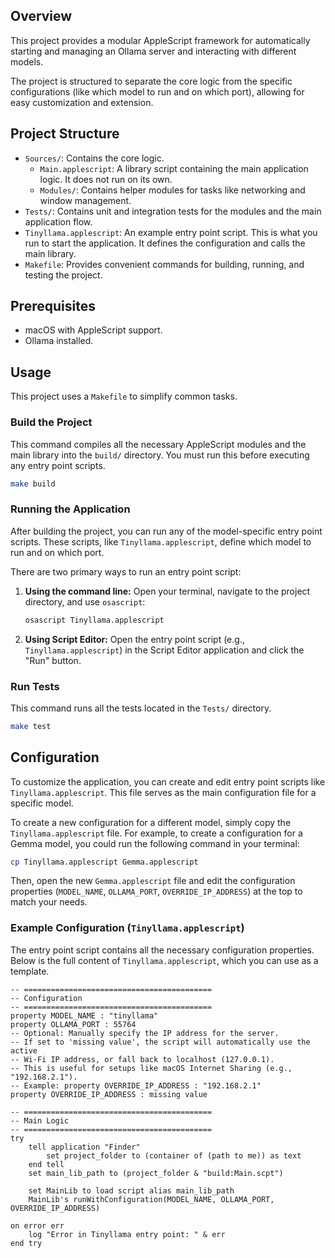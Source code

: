 ## Overview

This project provides a modular AppleScript framework for automatically starting and managing an Ollama server and interacting with different models.

The project is structured to separate the core logic from the specific configurations (like which model to run and on which port), allowing for easy customization and extension.

## Project Structure

- `Sources/`: Contains the core logic.
  - `Main.applescript`: A library script containing the main application logic. It does not run on its own.
  - `Modules/`: Contains helper modules for tasks like networking and window management.
- `Tests/`: Contains unit and integration tests for the modules and the main application flow.
- `Tinyllama.applescript`: An example entry point script. This is what you run to start the application. It defines the configuration and calls the main library.
- `Makefile`: Provides convenient commands for building, running, and testing the project.

## Prerequisites

- macOS with AppleScript support.
- Ollama installed.

## Usage

This project uses a `Makefile` to simplify common tasks.

### Build the Project

This command compiles all the necessary AppleScript modules and the main library into the `build/` directory. You must run this before executing any entry point scripts.

```bash
make build
```

### Running the Application

After building the project, you can run any of the model-specific entry point scripts. These scripts, like `Tinyllama.applescript`, define which model to run and on which port.

There are two primary ways to run an entry point script:

1.  **Using the command line:**
    Open your terminal, navigate to the project directory, and use `osascript`:
    ```bash
    osascript Tinyllama.applescript
    ```

2.  **Using Script Editor:**
    Open the entry point script (e.g., `Tinyllama.applescript`) in the Script Editor application and click the "Run" button.

### Run Tests

This command runs all the tests located in the `Tests/` directory.

```bash
make test
```

## Configuration

To customize the application, you can create and edit entry point scripts like `Tinyllama.applescript`. This file serves as the main configuration file for a specific model.

To create a new configuration for a different model, simply copy the `Tinyllama.applescript` file. For example, to create a configuration for a Gemma model, you could run the following command in your terminal:

```bash
cp Tinyllama.applescript Gemma.applescript
```

Then, open the new `Gemma.applescript` file and edit the configuration properties (`MODEL_NAME`, `OLLAMA_PORT`, `OVERRIDE_IP_ADDRESS`) at the top to match your needs.

### Example Configuration (`Tinyllama.applescript`)

The entry point script contains all the necessary configuration properties. Below is the full content of `Tinyllama.applescript`, which you can use as a template.

```applescript
-- ==========================================
-- Configuration
-- ==========================================
property MODEL_NAME : "tinyllama"
property OLLAMA_PORT : 55764
-- Optional: Manually specify the IP address for the server.
-- If set to 'missing value', the script will automatically use the active
-- Wi-Fi IP address, or fall back to localhost (127.0.0.1).
-- This is useful for setups like macOS Internet Sharing (e.g., "192.168.2.1").
-- Example: property OVERRIDE_IP_ADDRESS : "192.168.2.1"
property OVERRIDE_IP_ADDRESS : missing value

-- ==========================================
-- Main Logic
-- ==========================================
try
	tell application "Finder"
		set project_folder to (container of (path to me)) as text
	end tell
	set main_lib_path to (project_folder & "build:Main.scpt")

	set MainLib to load script alias main_lib_path
	MainLib's runWithConfiguration(MODEL_NAME, OLLAMA_PORT, OVERRIDE_IP_ADDRESS)

on error err
	log "Error in Tinyllama entry point: " & err
end try
```
